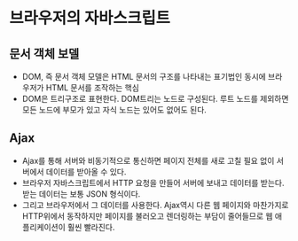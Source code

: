 # 브라우저의 자바스크립트

## 문서 객체 보델
- DOM, 즉 문서 객체 모델은 HTML 문서의 구조를 나타내는 표기법인 동시에 브라우저가 HTML 문서를 조작하는 핵심
- DOM은 트리구조로 표현한다. DOM트리는 노드로 구성된다. 루트 노드를 제외하면 모든 노드에 부모가 있고 자식 노드는 있어도 없어도 된다.

## Ajax
- Ajax를 통해 서버와 비동기적으로 통신하면 페이지 전체를 새로 고칠 필요 없이 서버에서 데이터를 받아올 수 있다.
- 브라우저 자바스크립트에서 HTTP 요청을 만들어 서버에 보내고 데이터를 받는다. 받는 데이터는 보통 JSON 형식이다.
- 그리고 브라우저에서 그 데이터를 사용한다. Ajax역시 다른 웹 페이지와 마찬가지로 HTTP위에서 동작하지만 페이지를 불러오고 렌더링하는 부담이 줄어들므로 웹 애플리케이션이 훨씬 빨라진다.


